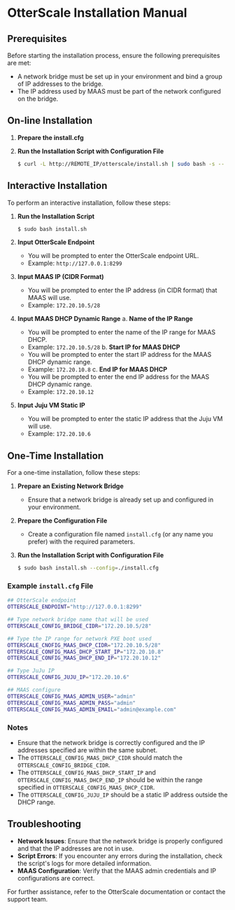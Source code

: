 # OtterScale Installation Manual

## Prerequisites
Before starting the installation process, ensure the following prerequisites are met:
- A network bridge must be set up in your environment and bind a group of IP addresses to the bridge.
- The IP address used by MAAS must be part of the network configured on the bridge.

## On-line Installation
1. **Prepare the install.cfg**

2. **Run the Installation Script with Configuration File**
   ```bash
   $ curl -L http://REMOTE_IP/otterscale/install.sh | sudo bash -s -- --config=~/install.cfg
   ```

## Interactive Installation
To perform an interactive installation, follow these steps:

1. **Run the Installation Script**
   ```bash
   $ sudo bash install.sh
   ```

2. **Input OtterScale Endpoint**
   - You will be prompted to enter the OtterScale endpoint URL.
   - Example: `http://127.0.0.1:8299`

3. **Input MAAS IP (CIDR Format)**
   - You will be prompted to enter the IP address (in CIDR format) that MAAS will use.
   - Example: `172.20.10.5/28`

4. **Input MAAS DHCP Dynamic Range**
   a. **Name of the IP Range**
      - You will be prompted to enter the name of the IP range for MAAS DHCP.
      - Example: `172.20.10.5/28`
   b. **Start IP for MAAS DHCP**
      - You will be prompted to enter the start IP address for the MAAS DHCP dynamic range.
      - Example: `172.20.10.8`
   c. **End IP for MAAS DHCP**
      - You will be prompted to enter the end IP address for the MAAS DHCP dynamic range.
      - Example: `172.20.10.12`

5. **Input Juju VM Static IP**
   - You will be prompted to enter the static IP address that the Juju VM will use.
   - Example: `172.20.10.6`

## One-Time Installation
For a one-time installation, follow these steps:

1. **Prepare an Existing Network Bridge**
   - Ensure that a network bridge is already set up and configured in your environment.

2. **Prepare the Configuration File**
   - Create a configuration file named `install.cfg` (or any name you prefer) with the required parameters.

3. **Run the Installation Script with Configuration File**
   ```bash
   $ sudo bash install.sh --config=./install.cfg
   ```

### Example `install.cfg` File
```bash
## OtterScale endpoint
OTTERSCALE_ENDPOINT="http://127.0.0.1:8299"

## Type network bridge name that will be used
OTTERSCALE_CONFIG_BRIDGE_CIDR="172.20.10.5/28"

## Type the IP range for network PXE boot used
OTTERSCALE_CNOFIG_MAAS_DHCP_CIDR="172.20.10.5/28"
OTTERSCALE_CONFIG_MAAS_DHCP_START_IP="172.20.10.8"
OTTERSCALE_CONFIG_MAAS_DHCP_END_IP="172.20.10.12"

## Type JuJu IP
OTTERSCALE_CONFIG_JUJU_IP="172.20.10.6"

## MAAS configure
OTTERSCALE_CONFIG_MAAS_ADMIN_USER="admin"
OTTERSCALE_CONFIG_MAAS_ADMIN_PASS="admin"
OTTERSCALE_CONFIG_MAAS_ADMIN_EMAIL="admin@example.com"
```

### Notes
- Ensure that the network bridge is correctly configured and the IP addresses specified are within the same subnet.
- The `OTTERSCALE_CONFIG_MAAS_DHCP_CIDR` should match the `OTTERSCALE_CONFIG_BRIDGE_CIDR`.
- The `OTTERSCALE_CONFIG_MAAS_DHCP_START_IP` and `OTTERSCALE_CONFIG_MAAS_DHCP_END_IP` should be within the range specified in `OTTERSCALE_CONFIG_MAAS_DHCP_CIDR`.
- The `OTTERSCALE_CONFIG_JUJU_IP` should be a static IP address outside the DHCP range.

## Troubleshooting
- **Network Issues**: Ensure that the network bridge is properly configured and that the IP addresses are not in use.
- **Script Errors**: If you encounter any errors during the installation, check the script's logs for more detailed information.
- **MAAS Configuration**: Verify that the MAAS admin credentials and IP configurations are correct.

For further assistance, refer to the OtterScale documentation or contact the support team.
